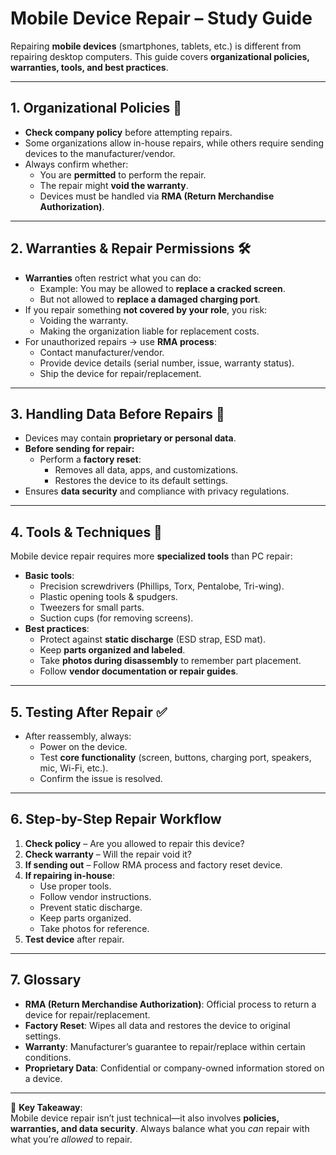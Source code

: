 # Mobile Device Repair – Study Guide

Repairing **mobile devices** (smartphones, tablets, etc.) is different from repairing desktop computers. This guide covers **organizational policies, warranties, tools, and best practices**.

---

## 1. Organizational Policies 📜
- **Check company policy** before attempting repairs.
- Some organizations allow in-house repairs, while others require sending devices to the manufacturer/vendor.
- Always confirm whether:
  - You are **permitted** to perform the repair.
  - The repair might **void the warranty**.
  - Devices must be handled via **RMA (Return Merchandise Authorization)**.

---

## 2. Warranties & Repair Permissions 🛠️
- **Warranties** often restrict what you can do:
  - Example: You may be allowed to **replace a cracked screen**.
  - But not allowed to **replace a damaged charging port**.
- If you repair something **not covered by your role**, you risk:
  - Voiding the warranty.
  - Making the organization liable for replacement costs.
- For unauthorized repairs → use **RMA process**:
  - Contact manufacturer/vendor.
  - Provide device details (serial number, issue, warranty status).
  - Ship the device for repair/replacement.

---

## 3. Handling Data Before Repairs 🔐
- Devices may contain **proprietary or personal data**.
- **Before sending for repair:**
  - Perform a **factory reset**:
    - Removes all data, apps, and customizations.
    - Restores the device to its default settings.
- Ensures **data security** and compliance with privacy regulations.

---

## 4. Tools & Techniques 🔧
Mobile device repair requires more **specialized tools** than PC repair:

- **Basic tools**:
  - Precision screwdrivers (Phillips, Torx, Pentalobe, Tri-wing).
  - Plastic opening tools & spudgers.
  - Tweezers for small parts.
  - Suction cups (for removing screens).
- **Best practices**:
  - Protect against **static discharge** (ESD strap, ESD mat).
  - Keep **parts organized and labeled**.
  - Take **photos during disassembly** to remember part placement.
  - Follow **vendor documentation or repair guides**.

---

## 5. Testing After Repair ✅
- After reassembly, always:
  - Power on the device.
  - Test **core functionality** (screen, buttons, charging port, speakers, mic, Wi-Fi, etc.).
  - Confirm the issue is resolved.

---

## 6. Step-by-Step Repair Workflow
1. **Check policy** – Are you allowed to repair this device?
2. **Check warranty** – Will the repair void it?
3. **If sending out** – Follow RMA process and factory reset device.
4. **If repairing in-house**:
   - Use proper tools.
   - Follow vendor instructions.
   - Prevent static discharge.
   - Keep parts organized.
   - Take photos for reference.
5. **Test device** after repair.

---

## 7. Glossary
- **RMA (Return Merchandise Authorization)**: Official process to return a device for repair/replacement.
- **Factory Reset**: Wipes all data and restores the device to original settings.
- **Warranty**: Manufacturer’s guarantee to repair/replace within certain conditions.
- **Proprietary Data**: Confidential or company-owned information stored on a device.

---

📌 **Key Takeaway**:  
Mobile device repair isn’t just technical—it also involves **policies, warranties, and data security**. Always balance what you *can* repair with what you’re *allowed* to repair.

